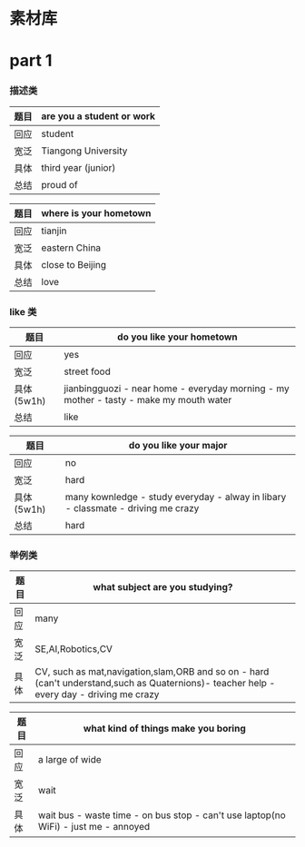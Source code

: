 # 素材库
# part 1
### 描述类
| 题目 | are you a student or work |
| --- | --- |
| 回应 | student |
| 宽泛 | Tiangong University |
| 具体 | third year (junior) |
| 总结 | proud of |

| 题目 | where is your hometown |
| --- | --- |
| 回应 | tianjin |
| 宽泛 | eastern China |
| 具体 | close to Beijing |
| 总结 | love |

### like 类
| 题目 | do you like your hometown |
| --- | --- |
| 回应 | yes |
| 宽泛 | street food |
| 具体(5w1h) | jianbingguozi - near home - everyday morning - my mother - tasty - make my mouth water |
| 总结 | like |

| 题目 | do you like your major |
| --- | --- |
| 回应 | no |
| 宽泛 | hard |
| 具体(5w1h) | many kownledge - study everyday - alway in libary - classmate - driving me crazy |
| 总结 | hard |

### 举例类
| 题目 | what subject are you studying? |
| --- | --- |
| 回应 | many |
| 宽泛 | SE,AI,Robotics,CV |
| 具体 | CV, such as mat,navigation,slam,ORB and so on - hard (can't understand,such as Quaternions)- teacher help - every day - driving me crazy |

| 题目 | what kind of things make you boring |
| --- | --- |
| 回应 | a large of wide |
| 宽泛 | wait |
| 具体 | wait bus - waste time - on bus stop - can't use laptop(no WiFi) - just me - annoyed|
